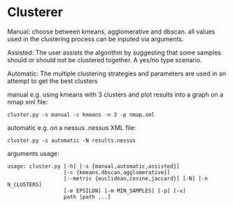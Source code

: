 # Clusterer

Manual:
     choose between kmeans, agglomerative and dbscan. all values used in the clustering process can be inputed via arguments.

Assisted:
     The user assists the algorithm by suggesting that some samples should or should not be clustered together. A yes/no type scenario.

Automatic:
     The multiple clustering strategies and parameters are used in an attempt to get the best clusters
	 

manual e.g. using kmeans with 3 clusters and plot results into a graph on a nmap xml file: 

```
cluster.py -s manual -c kmeans -n 3 -p nmap.xml
```

automatic e.g. on a nessus .nessus XML file: 

```
cluster.py -s automatic -N results.nessus
```

arguments usage:
```
usage: cluster.py [-h] [-s {manual,automatic,assisted}]
                  [-c {kmeans,dbscan,agglomerative}]
                  [--metric {euclidean,cosine,jaccard}] [-N] [-n N_CLUSTERS]
                  [-e EPSILON] [-m MIN_SAMPLES] [-p] [-v]
                  path [path ...]
```

